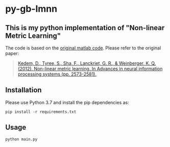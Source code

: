 # py-gb-lmnn
## This is my python implementation of "Non-linear Metric Learning"

The code is based on the [original matlab code](https://github.com/gabeos/lmnn). Please refer to the original paper:

> [Kedem, D., Tyree, S., Sha, F., Lanckriet, G. R., & Weinberger, K. Q. (2012). Non-linear metric learning. In Advances in neural information processing systems (pp. 2573-2581).](https://papers.nips.cc/paper/4840-non-linear-metric-learning)


## Installation

Please use Python 3.7 and install the pip dependencies as:

```
pip install -r requirements.txt
```

## Usage

```
python main.py
```

